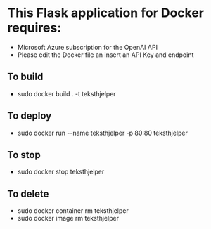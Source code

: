 # This Flask application for Docker requires:
* Microsoft Azure subscription for the OpenAI API 
* Please edit the Docker file an insert an API Key and endpoint

## To build
* sudo docker build . -t teksthjelper
## To deploy
* sudo docker run --name teksthjelper -p 80:80 teksthjelper

## To stop
* sudo docker stop teksthjelper
## To delete
* sudo docker container rm teksthjelper
* sudo docker image rm teksthjelper
